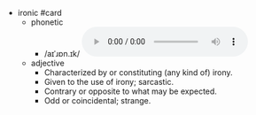 - ironic #card
	- phonetic
		- /aɪˈɹɒn.ɪk/
		  <audio controls><source src="https://api.dictionaryapi.dev/media/pronunciations/en/ironic-uk.mp3"></audio>
	- adjective
		- Characterized by or constituting (any kind of) irony.
		- Given to the use of irony; sarcastic.
		- Contrary or opposite to what may be expected.
		- Odd or coincidental; strange.